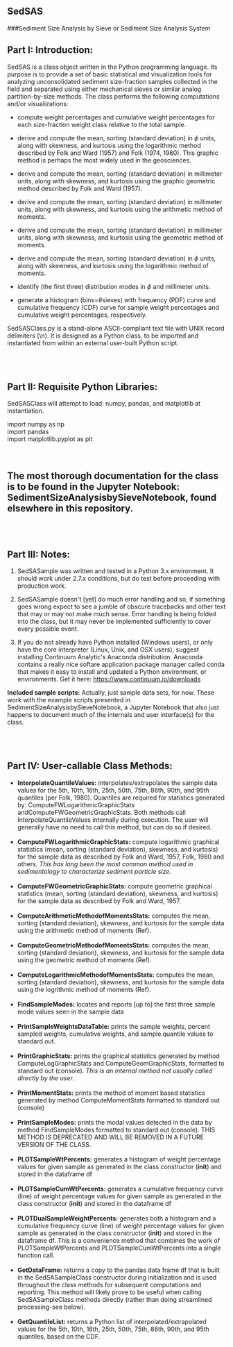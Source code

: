 ## SedSAS

###Sediment Size Analysis by Sieve  or  Sediment Size Analysis System


## Part I: Introduction:

SedSAS is a class object written in the Python programming language. Its purpose is to provide a set of basic statistical and visualization tools for analyzing unconsolidated sediment size-fraction samples collected in the field and separated using either mechanical sieves or similar analog partition-by-size methods. The class performs the following computations and/or visualizations:

- compute weight percentages and cumulative weight percentages for each size-fraction weight class relative to the total sample.

- derive and compute the mean, sorting (standard deviation) in $\phi$ units, along with skewness, and kurtosis using the logarithmic method described by Folk and Ward (1957) and Folk (1974, 1980). This graphic method is perhaps the most widely used in the geosciences.

- derive and compute the mean, sorting (standard deviation) in millimeter units, along with skewness, and kurtosis using the graphic geometric method described by Folk and Ward (1957).

- derive and compute the mean, sorting (standard deviation) in millimeter units, along with skewness, and kurtosis using the arithmetic method of moments.

- derive and compute the mean, sorting (standard deviation) in millimeter units, along with skewness, and kurtosis using the geometric method of moments.

- derive and compute the mean, sorting (standard deviation) in $\phi$ units, along with skewness, and kurtosis using the logarithmic method of moments.


- identify (the first three) distribution modes in $\phi$ and millimeter units.

- generate a histogram (bins=#sieves) with frequency (PDF) curve and cumulative frequency (CDF) curve for sample weight percentages and cumulative weight percentages, respectively.


SedSASClass.py is a stand-alone ASCII-compliant text file with UNIX record delimiters (\n). It is designed as a Python class, to be imported and instantiated from within an external user-built Python script. 
    <br><br>
    <br><br>

## Part II: Requisite Python Libraries:
SedSASClass will attempt to load: numpy, pandas, and matplotlib at instantiation. 

import numpy as np<br>
import pandas<br>
import matplotlib.pyplot as plt<br>
    <br><br>
    
## The most thorough documentation for the class is to be found in the Jupyter Notebook: SedimentSizeAnalysisbySieveNotebook, found elsewhere in this repository.
<br><br>



## Part III: Notes:
1. SedSASample was written and tested in a Python 3.x environment. It should work under 2.7.x conditions, but do test before proceeding with production work.

2. SedSASample doesn't [yet] do much error handling and so, if something goes wrong expect to see a jumble of obscure tracebacks and other text that may or may not make much sense. Error handling is being folded into the class, but it may never be implemented sufficiently to cover every possible event. 

3. If you do not already have Python installed (Windows users), or only have the core interpreter (Linux, Unix, and OSX users), suggest installing Continuum Analytic's Anaconda distribution. Anaconda contains a really nice softare application package manager called conda that makes it easy to install and updated a Python environment, or environments. Get it here: https://www.continuum.io/downloads


**Included sample scripts:**  Actually, just sample data sets, for now. These work with the example scripts presented in SedimentSizeAnalysisbySieveNotebook, a Jupyter Notebook that also just happens to document much of the internals and user interface(s) for the class.
    <br><br>
    <br><br>
## Part IV: User-callable Class Methods:
- **InterpolateQuantileValues:** interpolates/extrapolates the sample data values for the 5th, 10th, 16th, 25th, 50th, 75th, 86th, 90th, and 95th quantiles (per Folk, 1980). Quantiles are required for statistics generated by: ComputeFWLogarithmicGraphicStats andComputeFWGeometricGraphicStats. Both methods call InterpolateQuantileValues internally during execution. The user will generally have no need to call this method, but can do so if desired.
    <br><br>
- **ComputeFWLogarithmicGraphicStats:** compute logarithmic graphical statistics (mean, sorting (standard deviation), skewness, and kurtosis) for the sample data as described by Folk and Ward, 1957, Folk, 1980 and others. _This has long been the most common method used in sedimentology to characterize sediment particle size._
    <br><br>
- **ComputeFWGeometricGraphicStats:** compute geometric graphical statistics (mean, sorting (standard deviation), skewness, and kurtosis) for the sample data as described by Folk and Ward, 1957.
    <br><br>
- **ComputeArithmeticMethodofMomentsStats:** computes the mean, sorting (standard deviation), skewness, and kurtosis for the sample data using the arithmetic method of moments (Ref).
    <br><br>
- **ComputeGeometricMethodofMomentsStats:** computes the mean, sorting (standard deviation), skewness, and kurtosis for the sample data using the geometric method of moments (Ref).
    <br><br>
- **ComputeLogarithmicMethodofMomentsStats:** computes the mean, sorting (standard deviation), skewness, and kurtosis for the sample data using the logrithmic method of moments (Ref).
    <br><br>
- **FindSampleModes:** locates and reports [up to] the first three sample mode values seen in the sample data
    <br><br>
- **PrintSampleWeightsDataTable:** prints the sample weights, percent sampled weights, cumulative weights, and sample quantile values to standard out.
    <br><br>
- **PrintGraphicStats:** prints the graphical statistics generated by method ComputeLogGraphicStats and ComputeGeomGraphicStats, formatted to standard out (console). _This is an internal method not usually called directly by the user_.
    <br><br>
- **PrintMomentStats:** prints the method of moment based statistics generated by method ComputeMomentStats formatted to standard out (console)
    <br><br>
- **PrintSampleModes:** prints the modal values detected in the data by method FindSampleModes formatted to standard out (console). THIS METHOD IS DEPRECATED AND WILL BE REMOVED IN A FUTURE VERSION OF THE CLASS.
    <br><br>
- **PLOTSampleWtPercents:** generates a histogram of weight percentage values for given sample as generated in the class constructor (__init__) and stored in the dataframe df
    <br><br>
- **PLOTSampleCumWtPercents:** generates a cumulative frequency curve (line) of weight percentage values for given sample as generated in the class constructor (__init__) and stored in the dataframe df
    <br><br>
- **PLOTDualSampleWeightPercents:** generates both a histogram and a cumulative frequency curve (line) of weight percentage values for given sample as generated in the class constructor (__init__) and stored in the dataframe df. This is a convenience method that combines the work of PLOTSampleWtPercents and PLOTSampleCumWtPercents into a single function call.
<br><br>
- **GetDataFrame:** returns a copy to the pandas data frame df that is built in the SedSASampleClass constructor during initialization and is used throughout the class methods for subsequent computations and reporting. This method will likely prove to be useful when calling SedSASampleClass methods directly (rather than doing streamlined processing-see below).
    <br><br>
- **GetQuantileList:** returns a Python list of interpolated/extrapolated values for the 5th, 10th, 16th, 25th, 50th, 75th, 86th, 90th, and 95th quantiles, based on the CDF. 
<br><br>


